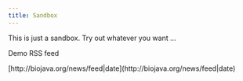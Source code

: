 ```yaml
---
title: Sandbox
---
```


This is just a sandbox. Try out whatever you want ...

Demo RSS feed

<table>
<rss>[http://biojava.org/news/feed|date](http://biojava.org/news/feed|date)</rss>

</table>


